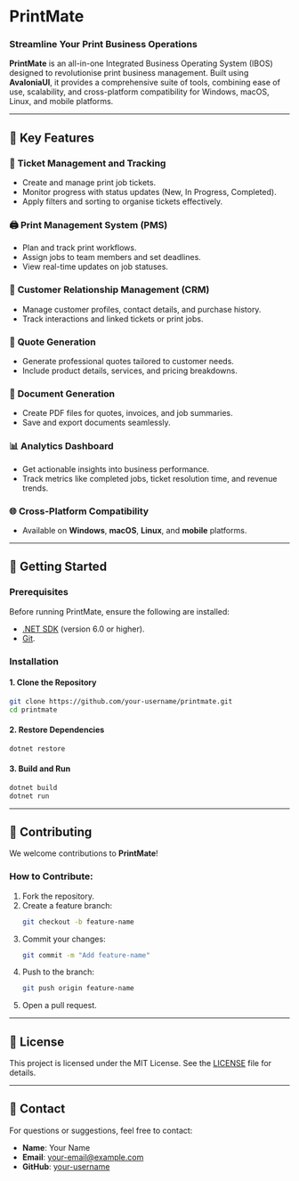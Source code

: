 
# PrintMate  

### **Streamline Your Print Business Operations**  

**PrintMate** is an all-in-one Integrated Business Operating System (IBOS) designed to revolutionise print business management. Built using **AvaloniaUI**, it provides a comprehensive suite of tools, combining ease of use, scalability, and cross-platform compatibility for Windows, macOS, Linux, and mobile platforms.  

---

## 🌟 Key Features  

### 🎫 **Ticket Management and Tracking**  
- Create and manage print job tickets.  
- Monitor progress with status updates (New, In Progress, Completed).  
- Apply filters and sorting to organise tickets effectively.  

### 🖨️ **Print Management System (PMS)**  
- Plan and track print workflows.  
- Assign jobs to team members and set deadlines.  
- View real-time updates on job statuses.  

### 👥 **Customer Relationship Management (CRM)**  
- Manage customer profiles, contact details, and purchase history.  
- Track interactions and linked tickets or print jobs.  

### 💬 **Quote Generation**  
- Generate professional quotes tailored to customer needs.  
- Include product details, services, and pricing breakdowns.  

### 📄 **Document Generation**  
- Create PDF files for quotes, invoices, and job summaries.  
- Save and export documents seamlessly.  

### 📊 **Analytics Dashboard**  
- Get actionable insights into business performance.  
- Track metrics like completed jobs, ticket resolution time, and revenue trends.  

### 🌐 **Cross-Platform Compatibility**  
- Available on **Windows**, **macOS**, **Linux**, and **mobile** platforms.  

---

## 🚀 Getting Started  

### **Prerequisites**  
Before running PrintMate, ensure the following are installed:  
- [.NET SDK](https://dotnet.microsoft.com/) (version 6.0 or higher).  
- [Git](https://git-scm.com/).  

### **Installation**  

#### 1. Clone the Repository  
```bash
git clone https://github.com/your-username/printmate.git
cd printmate
```  

#### 2. Restore Dependencies  
```bash
dotnet restore
```  

#### 3. Build and Run  
```bash
dotnet build
dotnet run
```  
---

## 🤝 Contributing  

We welcome contributions to **PrintMate**!  

### **How to Contribute:**  
1. Fork the repository.  
2. Create a feature branch:  
   ```bash
   git checkout -b feature-name
   ```  
3. Commit your changes:  
   ```bash
   git commit -m "Add feature-name"
   ```  
4. Push to the branch:  
   ```bash
   git push origin feature-name
   ```  
5. Open a pull request.  

---

## 📄 License  

This project is licensed under the MIT License. See the [LICENSE](LICENSE) file for details.  

---

## 📧 Contact  

For questions or suggestions, feel free to contact:  
- **Name**: Your Name  
- **Email**: your-email@example.com  
- **GitHub**: [your-username](https://github.com/your-username)  
